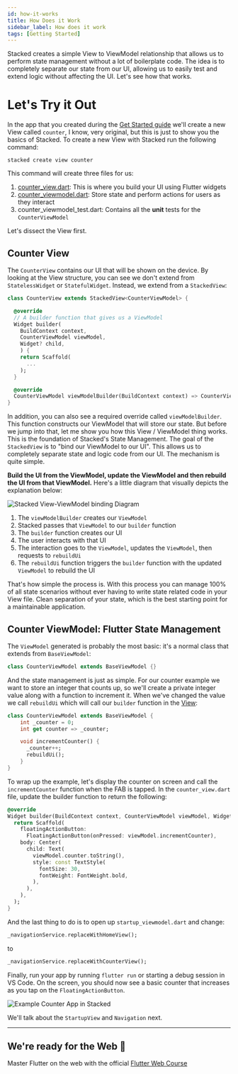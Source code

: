 ```yaml
---
id: how-it-works
title: How Does it Work
sidebar_label: How does it work
tags: [Getting Started]
---
```


Stacked creates a simple View to ViewModel relationship that allows us to perform state management without a lot of boilerplate code. The idea is to completely separate our state from our UI, allowing us to easily test and extend logic without affecting the UI. Let's see how that works.


# Let's Try it Out

In the app that you created during the [Get Started guide](00-overview.md#create-a-stacked-app) we'll create a new View called `counter`, I know, very original, but this is just to show you the basics of Stacked. To create a new View with Stacked run the following command:

```shell
stacked create view counter
```

This command will create three files for us:

1. [counter_view.dart](#counter-view): This is where you build your UI using Flutter widgets
2. [counter_viewmodel.dart](#counter-viewmodel-flutter-statemanagement): Store state and perform actions for users as they interact
3. counter_viewmodel_test.dart: Contains all the **unit** tests for the `CounterViewModel`

Let's dissect the View first.


## Counter View

The `CounterView` contains our UI that will be shown on the device. By looking at the View structure, you can see we don't extend from `StatelessWidget` or `StatefulWidget`. Instead, we extend from a `StackedView`:

```dart
class CounterView extends StackedView<CounterViewModel> {

  @override
  // A builder function that gives us a ViewModel
  Widget builder(
    BuildContext context,
    CounterViewModel viewModel,
    Widget? child,
    ) {
    return Scaffold(
      ...
    );
  }

  @override
  CounterViewModel viewModelBuilder(BuildContext context) => CounterViewModel();
}
```

In addition, you can also see a required override called `viewModelBuilder`. This function constructs our ViewModel that will store our state. But before we jump into that, let me show you how this View / ViewModel thing works. This is the foundation of Stacked's State Management. The goal of the `StackedView` is to "bind our ViewModel to our UI". This allows us to completely separate state and logic code from our UI. The mechanism is quite simple.

**Build the UI from the ViewModel, update the ViewModel and then rebuild the UI from that ViewModel.** Here's a little diagram that visually depicts the explanation below:

![Stacked View-ViewModel binding Diagram](/img/todo/view-viewmodel-relationship.png)

1. The `viewModelBuilder` creates our `ViewModel`
2. Stacked passes that `ViewModel` to our `builder` function
3. The `builder` function creates our UI
4. The user interacts with that UI
5. The interaction goes to the `ViewModel`, updates the `ViewModel`, then requests to `rebuildUi`
6. The `rebuildUi` function triggers the `builder` function with the updated `ViewModel` to rebuild the UI

That's how simple the process is. With this process you can manage 100% of all state scenarios without ever having to write state related code in your View file. Clean separation of your state, which is the best starting point for a maintainable application.


## Counter ViewModel: Flutter State Management

The `ViewModel` generated is probably the most basic: it's a normal class that extends from `BaseViewModel`:

```dart
class CounterViewModel extends BaseViewModel {}
```

And the state management is just as simple. For our counter example we want to store an integer that counts up, so we'll create a private integer value along with a function to increment it. When we've changed the value we call `rebuildUi` which will call our `builder` function in the [View](#counter-view):

```dart
class CounterViewModel extends BaseViewModel {
    int _counter = 0;
    int get counter => _counter;

    void incrementCounter() {
      _counter++;
      rebuildUi();
    }
}
```

To wrap up the example, let's display the counter on screen and call the `incrementCounter` function when the FAB is tapped. In the `counter_view.dart` file, update the builder function to return the following:

```dart
@override
Widget builder(BuildContext context, CounterViewModel viewModel, Widget? child) {
  return Scaffold(
    floatingActionButton:
      FloatingActionButton(onPressed: viewModel.incrementCounter),
    body: Center(
      child: Text(
        viewModel.counter.toString(),
        style: const TextStyle(
          fontSize: 30,
          fontWeight: FontWeight.bold,
        ),
      ),
    ),
  );
}
```

And the last thing to do is to open up `startup_viewmodel.dart` and change:

```dart
_navigationService.replaceWithHomeView();
```

to

```dart
_navigationService.replaceWithCounterView();
```

Finally, run your app by running `flutter run` or starting a debug session in VS Code. On the screen, you should now see a basic counter that increases as you tap on the `FloatingActionButton`.

![Example Counter App in Stacked](/img/getting-started/01-counter-example.gif)

We'll talk about the `StartupView` and `Navigation` next.

---

## We're ready for the Web 🚀

Master Flutter on the web with the official [Flutter Web Course](https://masterflutterweb.carrd.co/)
